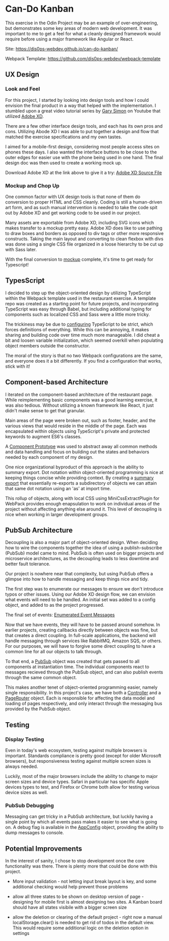 # Can-Do Kanban

This exercise in the Odin Project may be an example of over-engineering, but demonstrates some key areas of modern web development.  It was important to me to get a feel for what a cleanly designed framework would require before using a major framework like Angular or React.   

Site: https://dis0ps-webdev.github.io/can-do-kanban/

Webpack Template: https://github.com/dis0ps-webdev/webpack-template

## UX Design

### Look and Feel

For this project, I started by looking into design tools and how I could envision the final product in a way that helped with the implementation.  I stumbled upon a great video tutorial series by [Gary Simon](https://www.youtube.com/watch?v=4G9c5swUyOc) on Youtube that utilized [Adobe XD](https://www.adobe.com/products/xd.html).  

There are a few other interface design tools, and each has its own pros and cons.  Utilizing Abode XD I was able to put together a design and flow that matched the exercise specifications and my own tastes.

I aimed for a mobile-first design, considering most people access sites on phones these days.  I also wanted the interface buttons to be close to the outer edges for easier use with the phone being used in one hand.  The final design doc was then used to create a working mock up.  

Download Adobe XD at the link above to give it a try:  [Adobe XD Source File](mockup/adobe_xd/cando-kanban-mobile.xd)

### Mockup and Chop Up

One common factor with UX design tools is that none of them do conversion to proper HTML and CSS cleanly.  Coding is still a human-driven art form, and as such manual intervention is needed to take the code spit out by Adobe XD and get working code to be used in our project.

Many assets are exportable from Adobe XD, including SVG icons which makes transfer to a mockup pretty easy.  Adobe XD does like to use pathing to draw boxes and borders as opposed to div tags or other more responsive constructs.  Taking the main layout and converting to clean flexbox with divs was done using a single CSS file organized in a loose hierarchy to be cut up with Sass later.

With the final conversion to [mockup](mockup/index.html) complete, it's time to get ready for Typescript!

## TypesScript

I decided to step up the object-oriented design by utilizing TypeScript within the Webpack template used in the restaurant exercise.  A template repo was created as a starting point for future projects, and incorporating TypeScript was easy through Babel, but including additional typing for components such as localized CSS and Sass were a little more tricky.  

The trickiness may be due to [configuring](tsconfig.json) TypeScript to be strict, which forces definitions of everything.  While this can be annoying, it makes sharing and building code over time much more manageable.  I did cheat a bit and loosen variable initialization, which seemed overkill when populating object members outside the constructor.

The moral of the story is that no two Webpack configurations are the same, and everyone does it a bit differently.  If you find a configuration that works, stick with it!

## Component-based Architecture

I iterated on the component-based architecture of the restaurant page.  While reimplementing basic components was a good learning exercise, it was also tedious.  Without utilizing a known framework like React, it just didn't make sense to get that granular.  

Main areas of the page were broken out, such as footer, header, and the various views that would reside in the middle of the page.  Each was encapsulated within objects using TypeScript's private and protected keywords to augment ES6's classes.  

A [Component Prototype](src/components/Prototype/Component.ts) was used to abstract away all common methods and data handling and focus on building out the states and behaviors needed by each component of my design.

One nice organizational byproduct of this approach is the ability to summary export.  Dot notation within object-oriented programming is nice at keeping things concise while providing context.  By creating a  [summary export](src/components/Components.ts) that essentially re-exports a subdirectory of objects we can attain that same dot notation using an 'as' at import time.

This rollup of objects, along with local CSS using MiniCssExtractPlugin for WebPack provides enough enapsulation to work on individual areas of the project without affecting anything else around it.  This level of decoupling is nice when working in larger development groups.

## PubSub Architecture

Decoupling is also a major part of object-oriented design.  When deciding how to wire the components together the idea of using a publish-subscribe (PubSub) model came to mind.  PubSub is often used on bigger projects and microservice architectures, as the decoupling leads to less downtime and better fault tolerance.

Our project is nowhere near that complexity, but using PubSub offers a glimpse into how to handle messaging and keep things nice and tidy.

The first step was to enumerate our messages to ensure we don't introduce typos or other issues.  Using our Adobe XD design flow, we can envision what events will need to be handled.  An initial set was added to a config object, and added to as the project progressed.

The final set of events:
[Enumerated Event Messages](src/app/config/AppConfig.ts)

Now that we have events, they will have to be passed around somehow.  In earlier projects, creating callbacks directly between objects was fine, but that creates a direct coupling.  In full-scale applications, the backend will handle messaging through services like RabbitMQ, Amazon SQS, or others.  For our purposes, we will have to forgive some direct coupling to have a common line for all our objects to talk through.

To that end, a [PubSub](src/app/pubsub/PubSub.ts) object was created that gets passed to all components at instantiation time.  The individual components react to messages recieved through the PubSub object, and can also publish events through the same common object.

This makes another tenet of object-oriented programming easier, namely single responsibility.  In this project's case, we have both a [Controller](./src/app/controller/Controller.ts) and a [PageRouter](src/app/router/PageRouter.ts) object.  Each is responsible for affecting the data model and loading of pages respectively, and only interact through the messaging bus provided by the PubSub object.

## Testing

### Display Testing

Even in today's web ecosystem, testing against multiple browsers is important.  Standards compliance is pretty good (except for older Microsoft browsers), but responsiveness testing against multiple screen sizes is always needed.  

Luckily, most of the major browsers include the ability to change to major screen sizes and device types.  Safari in particular has specific Apple devices types to test, and Firefox or Chrome both allow for testing various device sizes as well.

### PubSub Debugging

Messaging can get tricky in a PubSub architecture, but luckily having a single point by which all events pass makes it easier to see what is going on.  A debug flag is available in the [AppConfig](src/app/config/AppConfig.ts) object, providing the ability to dump messages to console.  


## Potential Improvements

In the interest of sanity, I chose to stop development once the core functionality was there.  There is plenty more that could be done with this project. 

* More input validation - not letting input break layout is key, and some additional checking would help prevent those problems

* allow all three states to be shown on desktop version of page - designing for mobile first is almost designing two sites.  A Kanban board should have all states visibile with a bigger screen size
  
* allow the deletion or clearing of the default project - right now a manual localStorage.clear() is needed to get rid of todos in the default view.  This would require some additional logic on the deletion option in settings